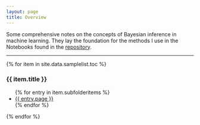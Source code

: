 ```yaml
---
layout: page
title: Overview
---
```


Some comprehensive notes on the concepts of Bayesian inference in machine learning. They lay the foundation for the methods I use in the Notebooks found in the [repository](https://github.com/BLyndon/bayesian_methods).

---

{% for item in site.data.samplelist.toc %}
<h3>{{ item.title }}</h3>
<ul>
{% for entry in item.subfolderitems %}
<li><a href="{{ entry.url | absolute_url }}">{{ entry.page }}</a></li>
{% endfor %}
</ul>
{% endfor %}